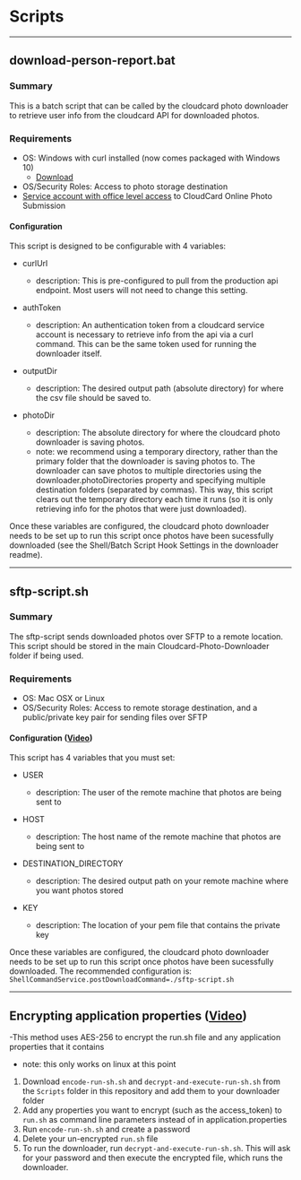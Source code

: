 # Scripts

---

## download-person-report.bat

### Summary

This is a batch script that can be called by the cloudcard photo downloader to retrieve user info from the cloudcard API for downloaded photos. 

### Requirements

- OS: Windows with curl installed (now comes packaged with Windows 10)
  - [Download](https://curl.se/windows/)
- OS/Security Roles: Access to photo storage destination 
- [Service account with office level access](https://sharptop.atlassian.net/wiki/spaces/CCD/pages/1226440705/User+Roles) to CloudCard Online Photo Submission


#### Configuration
This script is designed to be configurable with 4 variables:

- curlUrl
  - description: This is pre-configured to pull from the production api endpoint. Most users will not need to change this setting.

- authToken 
  - description: An authentication token from a cloudcard service account is necessary to retrieve info from the api via a curl command. This can be the same token used for running the downloader itself. 

- outputDir
  - description: The desired output path (absolute directory) for where the csv file should be saved to.

- photoDir
  - description: The absolute directory for where the cloudcard photo downloader is saving photos. 
  - note: we recommend using a temporary directory, rather than the primary folder that the downloader is saving photos to. The downloader can save photos to multiple directories using the downloader.photoDirectories property and specifying multiple destination folders (separated by commas). This way, this script clears out the temporary directory each time it runs (so it is only retrieving info for the photos that were just downloaded). 


Once these variables are configured, the cloudcard photo downloader needs to be set up to run this script once photos have been sucessfully downloaded (see the Shell/Batch Script Hook Settings in the downloader readme).

---

## sftp-script.sh

### Summary

The sftp-script sends downloaded photos over SFTP to a remote location. This script should be stored in the main Cloudcard-Photo-Downloader folder if being used.

### Requirements

- OS: Mac OSX or Linux
- OS/Security Roles: Access to remote storage destination, and a public/private key pair for sending files over SFTP


#### Configuration ([Video](https://video.drift.com/v/abYGbYsT875/))

This script has 4 variables that you must set:

- USER
  - description: The user of the remote machine that photos are being sent to
  
- HOST
  - description: The host name of the remote machine that photos are being sent to

- DESTINATION_DIRECTORY
  - description: The desired output path on your remote machine where you want photos stored

- KEY
  - description: The location of your pem file that contains the private key


Once these variables are configured, the cloudcard photo downloader needs to be set up to run this script once photos have been sucessfully downloaded. The recommended configuration is: `ShellCommandService.postDownloadCommand=./sftp-script.sh`

---

## Encrypting application properties ([Video](https://video.drift.com/v/abZMpJLIB5O/))
-This method uses AES-256 to encrypt the run.sh file and any application properties that it contains
  - note: this only works on linux at this point
  1. Download `encode-run-sh.sh` and `decrypt-and-execute-run-sh.sh` from the `Scripts` folder in this repository and add them to your downloader folder
  2. Add any properties you want to encrypt (such as the access_token) to `run.sh` as command line parameters instead of in application.properties
  3. Run `encode-run-sh.sh` and create a password
  4. Delete your un-encrypted `run.sh` file
  5. To run the downloader, run `decrypt-and-execute-run-sh.sh`. This will ask for your password and then execute the encrypted file, which runs the downloader. 
